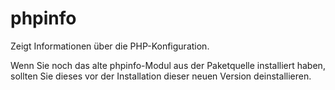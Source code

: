 # phpinfo

Zeigt Informationen über die PHP-Konfiguration.

Wenn Sie noch das alte phpinfo-Modul aus der Paketquelle installiert haben, sollten Sie dieses vor der Installation dieser neuen Version deinstallieren.